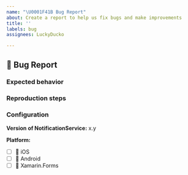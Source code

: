 ```yaml
---
name: "\U0001F41B Bug Report"
about: Create a report to help us fix bugs and make improvements
title: ''
labels: bug
assignees: LuckyDucko

---
```


## 🐛 Bug Report

<!--- Summary description of the bug --->

### Expected behavior

### Reproduction steps

### Configuration

**Version of NotificationService:** x.y

**Platform:** 
- [ ] :iphone: iOS
- [ ] :robot: Android
- [ ] :monkey: Xamarin.Forms
